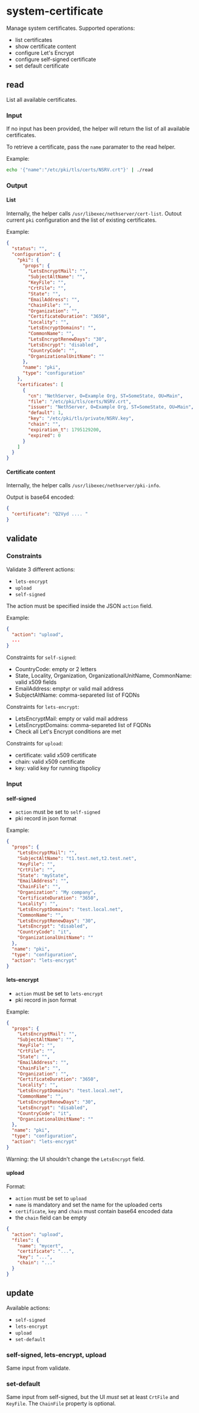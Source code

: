 # system-certificate

Manage system certificates.
Supported operations:

- list certificates
- show certificate content
- configure Let's Encrypt
- configure self-signed certificate
- set default certificate

## read 

List all available certificates.

### Input

If no input has been provided, the helper will return the list 
of all available certificates.

To retrieve a certificate, pass the `name` paramater to the read helper.

Example:
```bash
echo '{"name":"/etc/pki/tls/certs/NSRV.crt"}' | ./read
```

### Output

#### List

Internally, the helper calls `/usr/libexec/nethserver/cert-list`.
Outout current `pki` configuration and the list of existing certificates.

Example:
```json
{
  "status": "",
  "configuration": {
    "pki": {
      "props": {
        "LetsEncryptMail": "",
        "SubjectAltName": "",
        "KeyFile": "",
        "CrtFile": "",
        "State": "",
        "EmailAddress": "",
        "ChainFile": "",
        "Organization": "",
        "CertificateDuration": "3650",
        "Locality": "",
        "LetsEncryptDomains": "",
        "CommonName": "",
        "LetsEncryptRenewDays": "30",
        "LetsEncrypt": "disabled",
        "CountryCode": "",
        "OrganizationalUnitName": ""
      },
      "name": "pki",
      "type": "configuration"
    },
    "certificates": [
      {
        "cn": "NethServer, O=Example Org, ST=SomeState, OU=Main",
        "file": "/etc/pki/tls/certs/NSRV.crt",
        "issuer": "NethServer, O=Example Org, ST=SomeState, OU=Main",
        "default": 1,
        "key": "/etc/pki/tls/private/NSRV.key",
        "chain": "",
        "expiration_t": 1795129200,
        "expired": 0
      }
    ]
  }
}
```

#### Certificate content

Internally, the helper calls `/usr/libexec/nethserver/pki-info`.

Output is base64 encoded:
```json
{
  "certificate": "Q2Vyd .... "
}
```

## validate

### Constraints

Validate 3 different actions:

- `lets-encrypt`
- `upload`
- `self-signed`

The action must be specified inside the JSON `action` field.

Example:
```json
{
  "action": "upload",
  ...
}
```

Constraints for `self-signed`:

- CountryCode: empty or 2 letters
- State, Locality, Organization, OrganizationalUnitName, CommonName: valid x509 fields
- EmailAddress: emptyr or valid mail address
- SubjectAltName: comma-separeted list of FQDNs

Constraints for `lets-encrypt`:

- LetsEncryptMail: empty or valid mail address
- LetsEncryptDomains: comma-separeted list of FQDNs
- Check all Let's Encrypt conditions are met

Constraints for `upload`:

- certificate: valid x509 certificate
- chain: valid x509 certificate
- key: valid key for running tlspolicy

### Input

#### self-signed

- `action` must be set to `self-signed`
- pki record in json format

Example:
```json
{
  "props": {
    "LetsEncryptMail": "",
    "SubjectAltName": "t1.test.net,t2.test.net",
    "KeyFile": "",
    "CrtFile": "",
    "State": "myState",
    "EmailAddress": "",
    "ChainFile": "",
    "Organization": "My company",
    "CertificateDuration": "3650",
    "Locality": "",
    "LetsEncryptDomains": "test.local.net",
    "CommonName": "",
    "LetsEncryptRenewDays": "30",
    "LetsEncrypt": "disabled",
    "CountryCode": "it",
    "OrganizationalUnitName": ""
  },
  "name": "pki",
  "type": "configuration",
  "action": "lets-encrypt"
}
```


#### lets-encrypt

- `action` must be set to `lets-encrypt`
- pki record in json format

Example:
```json
{
  "props": {
    "LetsEncryptMail": "",
    "SubjectAltName": "",
    "KeyFile": "",
    "CrtFile": "",
    "State": "",
    "EmailAddress": "",
    "ChainFile": "",
    "Organization": "",
    "CertificateDuration": "3650",
    "Locality": "",
    "LetsEncryptDomains": "test.local.net",
    "CommonName": "",
    "LetsEncryptRenewDays": "30",
    "LetsEncrypt": "disabled",
    "CountryCode": "it",
    "OrganizationalUnitName": ""
  },
  "name": "pki",
  "type": "configuration",
  "action": "lets-encrypt"
}
```

Warning: the UI shouldn't change the `LetsEncrypt` field.

#### upload

Format:

- `action` must be set to `upload`
- `name` is mandatory and set the name for the uploaded certs
- `certificate`, `key` and `chain` must contain base64 encoded data
- the `chain` field can be empty

```json
{
  "action": "upload",
  "files": {
    "name": "mycert",
    "certificate": "...",
    "key": "...",
    "chain": "..."
  }
}
```


## update

Available actions:

- `self-signed`
- `lets-encrypt`
- `upload`
- `set-default`

### self-signed, lets-encrypt, upload

Same input from validate.

### set-default

Same input from self-signed, but the UI *must* set at least `CrtFile` and `KeyFile`.
The `ChainFile` property is optional.
